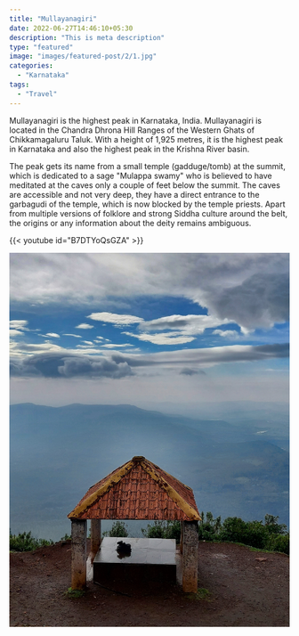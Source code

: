 ```yaml
---
title: "Mullayanagiri"
date: 2022-06-27T14:46:10+05:30
description: "This is meta description"
type: "featured"
image: "images/featured-post/2/1.jpg"
categories:
  - "Karnataka"
tags:
  - "Travel"
---
```


Mullayanagiri is the highest peak in Karnataka, India. Mullayanagiri is located in the Chandra Dhrona Hill Ranges of the Western Ghats of Chikkamagaluru Taluk. With a height of 1,925 metres, it is the highest peak in Karnataka and also the highest peak in the Krishna River basin.

The peak gets its name from a small temple (gadduge/tomb) at the summit, which is dedicated to a sage "Mulappa swamy" who is believed to have meditated at the caves only a couple of feet below the summit. The caves are accessible and not very deep, they have a direct entrance to the garbagudi of the temple, which is now blocked by the temple priests. Apart from multiple versions of folklore and strong Siddha culture around the belt, the origins or any information about the deity remains ambiguous.

{{< youtube id="B7DTYoQsGZA" >}}

![](../../images/featured-post/2/2.jpg)
